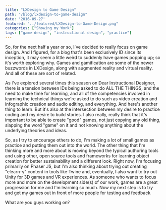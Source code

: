 ```yaml
---
title: "LXDesign to Game Design"
path: "/blog/lxdesign-to-game-design"
date: '2016-09-27'
featured: "../featured/LXDesign-to-Game-Design.png"
categories: ["Showing my Work"]
tags: ["game design", "instructional design", "practice"]
---
```


So, for the next half a year or so, I've decided to really focus on game design. And I figured, for a blog that's been exclusively ID since its inception, it may seem a little weird to suddenly have games popping up; so it's worth exploring why. Games and gamification are some of the newer buzzwords in LXDesign, along with augmented reality and virtual reality. And all of these are sort of related.

As I've explored several times this season on Dear Instructional Designer, there is a tension between IDs being asked to do ALL THE THINGS, and the need to make time for learning, and all of the competencies involved in learning the technical things we're asked to do such as video creation and infographic creation and audio editing, and everything. And here's another thing to learn. But it's also at the intersection between my desire to practice coding and my desire to build stories. I also really, really think that it's important to be able to create "good" games, not just copying any old thing, slapping the word "game" on it and not knowing anything about the underlying theories and ideas.

So, as I try to encourage others to do, I'm making a lot of small games as practice and putting them out into the world. The other thing that I'm thinking more and more about is moving beyond the typical authoring tools and using other, open source tools and frameworks for learning object creation for better sustainability and a different look. Right now, I'm focusing primarily on Phaser JS, but I'm also thinking about trying out creating "elearn-y" content in tools like Twine and, eventually, I also want to try out Unity for 3D games and VR experiences. As someone who wants to focus more and more on the development side(s) of our work, games are a great progression for me and I'm learning so much. Now my next step is to try and get my games out in front of more people for testing and feedback.

What are you guys working on?
